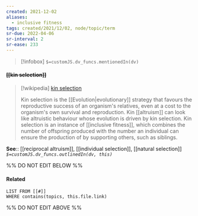 ```yaml
---
created: 2021-12-02 
aliases:
  - inclusive fitness
tags: created/2021/12/02, node/topic/term
sr-due: 2022-04-06
sr-interval: 2
sr-ease: 233
---
```

> [!infobox]
`$=customJS.dv_funcs.mentionedIn(dv)`

#### <s class="topic-title">[[kin selection]]</s>

> [!wikipedia] [kin selection](https://en.wikipedia.org/wiki/Kin%20selection)
> 
> Kin selection is the [[Evolution|evolutionary]] strategy that favours the reproductive success of an organism's relatives, even at a cost to the organism's own survival and reproduction. Kin [[altruism]] can look like altruistic behaviour whose evolution is driven by kin selection. Kin selection is an instance of [[inclusive fitness]], which combines the number of offspring produced with the number an individual can ensure the production of by supporting others, such as siblings.
> 

**See**:: [[reciprocal altruism]], [[individual selection]], [[natural selection]]
*`$=customJS.dv_funcs.outlinedIn(dv, this)`*

%% DO NOT EDIT BELOW %%

#### Related 

```dataview
LIST FROM [[#]]
WHERE contains(topics, this.file.link)
```
%% DO NOT EDIT ABOVE %%
